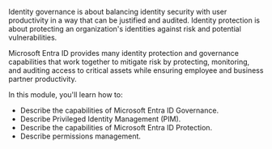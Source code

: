 Identity governance is about balancing identity security with user productivity in a way that can be justified and audited. Identity protection is about protecting an organization's identities against risk and potential vulnerabilities.

Microsoft Entra ID provides many identity protection and governance capabilities that work together to mitigate risk by protecting, monitoring, and auditing access to critical assets while ensuring employee and business partner productivity.

In this module, you'll learn how to:

- Describe the capabilities of Microsoft Entra ID Governance.
- Describe Privileged Identity Management (PIM).
- Describe the capabilities of Microsoft Entra ID Protection.
- Describe permissions management.